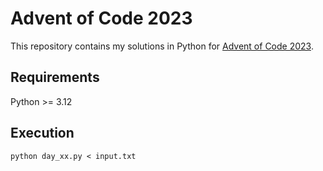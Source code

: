 # Advent of Code 2023
This repository contains my solutions in Python for [Advent of Code 2023](https://adventofcode.com/2023).
## Requirements
Python >= 3.12
## Execution
```
python day_xx.py < input.txt
```
